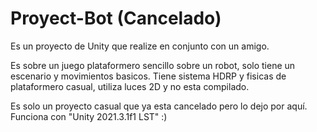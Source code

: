 # Proyect-Bot (Cancelado)
Es un proyecto de Unity que realize en conjunto con un amigo.

Es sobre un juego plataformero sencillo sobre un robot, solo tiene un escenario y movimientos basicos.
Tiene sistema HDRP y fisicas de plataformero casual, utiliza luces 2D y no esta compilado.

Es solo un proyecto casual que ya esta cancelado pero lo dejo por aquí. Funciona con "Unity 2021.3.1f1 LST"
:)

